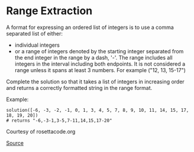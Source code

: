 # Range Extraction

A format for expressing an ordered list of integers is to use a comma
separated list of either:

*   individual integers
*   or a range of integers denoted by the starting integer separated
    from the end integer in the range by a dash, '-'. The range includes
    all integers in the interval including both endpoints. It is not
    considered a range unless it spans at least 3 numbers. For example
    ("12, 13, 15-17")

Complete the solution so that it takes a list of integers in increasing order
and returns a correctly formatted string in the range format.

Example:

```text
solution([-6, -3, -2, -1, 0, 1, 3, 4, 5, 7, 8, 9, 10, 11, 14, 15, 17, 18, 19, 20])
# returns "-6,-3-1,3-5,7-11,14,15,17-20"
```

Courtesy of rosettacode.org

[Source](https://www.codewars.com/kata/51ba717bb08c1cd60f00002f/train/python)